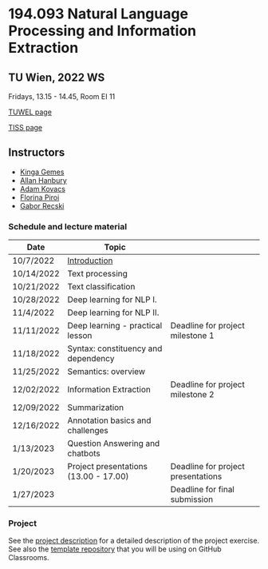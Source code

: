 # 194.093 Natural Language Processing and Information Extraction 
## TU Wien, 2022 WS

Fridays, 13.15 - 14.45, Room EI 11

[TUWEL page](https://tuwel.tuwien.ac.at/course/view.php?idnumber=194093-2021W)

[TISS page](https://tiss.tuwien.ac.at/course/courseDetails.xhtml?courseNr=194093&semester=2022W)

## Instructors

- [Kinga Gemes](https://tiss.tuwien.ac.at/person/341880.html)
- [Allan Hanbury](https://tiss.tuwien.ac.at/person/48222.html)
- [Adam Kovacs](https://tiss.tuwien.ac.at/person/341881.html)
- [Florina Piroi](https://tiss.tuwien.ac.at/person/239780.html)
- [Gabor Recski](https://tiss.tuwien.ac.at/person/336863.html)


### Schedule and lecture material

Date|Topic| |
----|-----|--|
10/7/2022 | [Introduction](lectures/00_Introduction) | |
10/14/2022 | Text processing | |
10/21/2022 | Text classification | |
10/28/2022 | Deep learning for NLP I. | |
11/4/2022 |  Deep learning for NLP II. | |
11/11/2022 | Deep learning - practical lesson | Deadline for project milestone 1|
11/18/2022 | Syntax: constituency and dependency | |
11/25/2022 | Semantics: overview | |
12/02/2022 | Information Extraction | Deadline for project milestone 2|
12/09/2022 | Summarization | |
12/16/2022 | Annotation basics and challenges | |
1/13/2023 | Question Answering and chatbots | |
1/20/2023 | Project presentations (13.00 - 17.00) | Deadline for project presentations |
1/27/2023 | | Deadline for final submission |


### Project

See the [project description](project/NLP_IE2021_Exercise.pdf) for a detailed
description of the project exercise. See also the [template
repository](https://github.com/tuw-nlp-ie/project-2022WS) that you will be using on
GitHub Classrooms.

